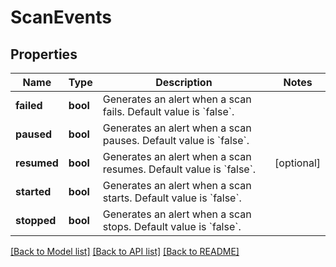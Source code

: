 # ScanEvents

## Properties
Name | Type | Description | Notes
------------ | ------------- | ------------- | -------------
**failed** | **bool** | Generates an alert when a scan fails. Default value is &#x60;false&#x60;. | 
**paused** | **bool** | Generates an alert when a scan pauses. Default value is &#x60;false&#x60;. | 
**resumed** | **bool** | Generates an alert when a scan resumes. Default value is &#x60;false&#x60;. | [optional] 
**started** | **bool** | Generates an alert when a scan starts. Default value is &#x60;false&#x60;. | 
**stopped** | **bool** | Generates an alert when a scan stops. Default value is &#x60;false&#x60;. | 

[[Back to Model list]](../README.md#documentation-for-models) [[Back to API list]](../README.md#documentation-for-api-endpoints) [[Back to README]](../README.md)


